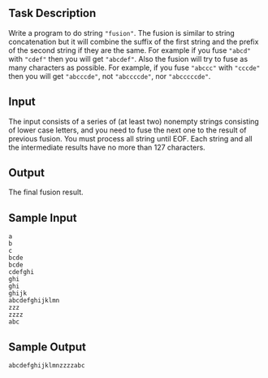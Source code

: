 ## Task Description ##

Write a program to do string `"fusion"`. The fusion is similar to string concatenation but it will combine the suffix of the first string and the prefix of the second string if they are the same. For example if you fuse `"abcd"` with `"cdef"` then you will get `"abcdef"`. Also the fusion will try to fuse as many characters as possible. For example, if you fuse `"abccc"` with `"cccde"` then you will get `"abcccde"`, not `"abccccde"`, nor `"abcccccde"`.

## Input ##

The input consists of a series of (at least two) nonempty strings consisting of lower case letters, and you need to fuse the next one to the result of previous fusion. You must process all string until EOF. Each string and all the intermediate results have no more than 127 characters.

## Output ##

The final fusion result.

## Sample Input ##
```
a
b
c
bcde
bcde
cdefghi
ghi
ghi
ghijk
abcdefghijklmn
zzz
zzzz
abc
```

## Sample Output ##
```
abcdefghijklmnzzzzabc
```